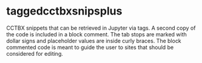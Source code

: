 # taggedcctbxsnipsplus
CCTBX snippets that can be retrieved in Jupyter via tags. 
A second copy of the code is included in a block comment. 
The tab stops are marked with dollar signs and placeholder values are inside curly braces.
The block commented code is meant to guide the user to sites that should be considered for editing.
